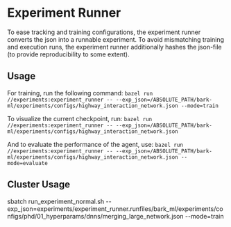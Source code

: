 # Experiment Runner

To ease tracking and training configurations, the experiment runner converts the json into a runnable experiment.
To avoid mismatching training and execution runs, the experiment runner additionally hashes the json-file (to provide reproducibility to some extent).

## Usage

For training, run the following command:
`bazel run //experiments:experiment_runner -- --exp_json=/ABSOLUTE_PATH/bark-ml/experiments/configs/highway_interaction_network.json --mode=train`

To visualize the current checkpoint, run:
`bazel run //experiments:experiment_runner -- --exp_json=/ABSOLUTE_PATH/bark-ml/experiments/configs/highway_interaction_network.json`

And to evaluate the performance of the agent, use:
`bazel run //experiments:experiment_runner -- --exp_json=/ABSOLUTE_PATH/bark-ml/experiments/configs/highway_interaction_network.json --mode=evaluate`

## Cluster Usage

sbatch run_experiment_normal.sh --exp_json=experiments/experiment_runner.runfiles/bark_ml/experiments/configs/phd/01_hyperparams/dnns/merging_large_network.json --mode=train

